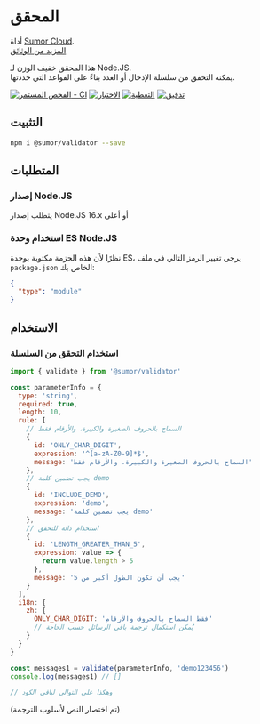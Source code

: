 # المحقق

أداة [Sumor Cloud](https://sumor.cloud).  
[المزيد من الوثائق](https://sumor.cloud)

هذا المحقق خفيف الوزن لـ Node.JS.  
يمكنه التحقق من سلسلة الإدخال أو العدد بناءً على القواعد التي حددتها.

[![الفحص المستمر - CI](https://github.com/sumor-cloud/validator/actions/workflows/ci.yml/badge.svg)](https://github.com/sumor-cloud/validator/actions/workflows/ci.yml)
[![الاختبار](https://github.com/sumor-cloud/validator/actions/workflows/ut.yml/badge.svg)](https://github.com/sumor-cloud/validator/actions/workflows/ut.yml)
[![التغطية](https://github.com/sumor-cloud/validator/actions/workflows/coverage.yml/badge.svg)](https://github.com/sumor-cloud/validator/actions/workflows/coverage.yml)
[![تدقيق](https://github.com/sumor-cloud/validator/actions/workflows/audit.yml/badge.svg)](https://github.com/sumor-cloud/validator/actions/workflows/audit.yml)

## التثبيت

```bash
npm i @sumor/validator --save
```

## المتطلبات

### إصدار Node.JS

يتطلب إصدار Node.JS 16.x أو أعلى

### استخدام وحدة ES Node.JS

نظرًا لأن هذه الحزمة مكتوبة بوحدة ES،
يرجى تغيير الرمز التالي في ملف `package.json` الخاص بك:

```json
{
  "type": "module"
}
```

## الاستخدام

### استخدام التحقق من السلسلة

```js
import { validate } from '@sumor/validator'

const parameterInfo = {
  type: 'string',
  required: true,
  length: 10,
  rule: [
    // السماح بالحروف الصغيرة والكبيرة، والأرقام فقط
    {
      id: 'ONLY_CHAR_DIGIT',
      expression: '^[a-zA-Z0-9]*$',
      message: 'السماح بالحروف الصغيرة والكبيرة، والأرقام فقط'
    },
    // يجب تضمين كلمة demo
    {
      id: 'INCLUDE_DEMO',
      expression: 'demo',
      message: 'يجب تضمين كلمة demo'
    },
    // استخدام دالة للتحقق
    {
      id: 'LENGTH_GREATER_THAN_5',
      expression: value => {
        return value.length > 5
      },
      message: 'يجب أن تكون الطول أكبر من 5'
    }
  ],
  i18n: {
    zh: {
      ONLY_CHAR_DIGIT: 'فقط السماح بالحروف والأرقام'
      // يُمكن استكمال ترجمة باقي الرسائل حسب الحاجة
    }
  }
}

const messages1 = validate(parameterInfo, 'demo123456')
console.log(messages1) // []

// وهكذا على التوالي لباقي الكود
```

(تم اختصار النص لأسلوب الترجمة)
